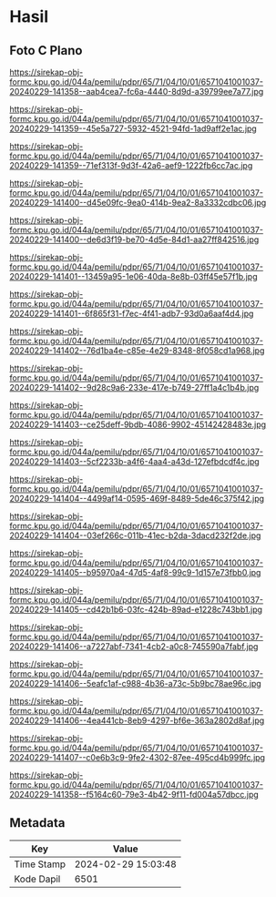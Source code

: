 # Hasil

## Foto C Plano

https://sirekap-obj-formc.kpu.go.id/044a/pemilu/pdpr/65/71/04/10/01/6571041001037-20240229-141358--aab4cea7-fc6a-4440-8d9d-a39799ee7a77.jpg

https://sirekap-obj-formc.kpu.go.id/044a/pemilu/pdpr/65/71/04/10/01/6571041001037-20240229-141359--45e5a727-5932-4521-94fd-1ad9aff2e1ac.jpg

https://sirekap-obj-formc.kpu.go.id/044a/pemilu/pdpr/65/71/04/10/01/6571041001037-20240229-141359--71ef313f-9d3f-42a6-aef9-1222fb6cc7ac.jpg

https://sirekap-obj-formc.kpu.go.id/044a/pemilu/pdpr/65/71/04/10/01/6571041001037-20240229-141400--d45e09fc-9ea0-414b-9ea2-8a3332cdbc06.jpg

https://sirekap-obj-formc.kpu.go.id/044a/pemilu/pdpr/65/71/04/10/01/6571041001037-20240229-141400--de6d3f19-be70-4d5e-84d1-aa27ff842516.jpg

https://sirekap-obj-formc.kpu.go.id/044a/pemilu/pdpr/65/71/04/10/01/6571041001037-20240229-141401--13459a95-1e06-40da-8e8b-03ff45e57f1b.jpg

https://sirekap-obj-formc.kpu.go.id/044a/pemilu/pdpr/65/71/04/10/01/6571041001037-20240229-141401--6f865f31-f7ec-4f41-adb7-93d0a6aaf4d4.jpg

https://sirekap-obj-formc.kpu.go.id/044a/pemilu/pdpr/65/71/04/10/01/6571041001037-20240229-141402--76d1ba4e-c85e-4e29-8348-8f058cd1a968.jpg

https://sirekap-obj-formc.kpu.go.id/044a/pemilu/pdpr/65/71/04/10/01/6571041001037-20240229-141402--9d28c9a6-233e-417e-b749-27ff1a4c1b4b.jpg

https://sirekap-obj-formc.kpu.go.id/044a/pemilu/pdpr/65/71/04/10/01/6571041001037-20240229-141403--ce25deff-9bdb-4086-9902-45142428483e.jpg

https://sirekap-obj-formc.kpu.go.id/044a/pemilu/pdpr/65/71/04/10/01/6571041001037-20240229-141403--5cf2233b-a4f6-4aa4-a43d-127efbdcdf4c.jpg

https://sirekap-obj-formc.kpu.go.id/044a/pemilu/pdpr/65/71/04/10/01/6571041001037-20240229-141404--4499af14-0595-469f-8489-5de46c375f42.jpg

https://sirekap-obj-formc.kpu.go.id/044a/pemilu/pdpr/65/71/04/10/01/6571041001037-20240229-141404--03ef266c-011b-41ec-b2da-3dacd232f2de.jpg

https://sirekap-obj-formc.kpu.go.id/044a/pemilu/pdpr/65/71/04/10/01/6571041001037-20240229-141405--b95970a4-47d5-4af8-99c9-1d157e73fbb0.jpg

https://sirekap-obj-formc.kpu.go.id/044a/pemilu/pdpr/65/71/04/10/01/6571041001037-20240229-141405--cd42b1b6-03fc-424b-89ad-e1228c743bb1.jpg

https://sirekap-obj-formc.kpu.go.id/044a/pemilu/pdpr/65/71/04/10/01/6571041001037-20240229-141406--a7227abf-7341-4cb2-a0c8-745590a7fabf.jpg

https://sirekap-obj-formc.kpu.go.id/044a/pemilu/pdpr/65/71/04/10/01/6571041001037-20240229-141406--5eafc1af-c988-4b36-a73c-5b9bc78ae96c.jpg

https://sirekap-obj-formc.kpu.go.id/044a/pemilu/pdpr/65/71/04/10/01/6571041001037-20240229-141406--4ea441cb-8eb9-4297-bf6e-363a2802d8af.jpg

https://sirekap-obj-formc.kpu.go.id/044a/pemilu/pdpr/65/71/04/10/01/6571041001037-20240229-141407--c0e6b3c9-9fe2-4302-87ee-495cd4b999fc.jpg

https://sirekap-obj-formc.kpu.go.id/044a/pemilu/pdpr/65/71/04/10/01/6571041001037-20240229-141358--f5164c60-79e3-4b42-9f11-fd004a57dbcc.jpg


## Metadata

| Key        | Value               |
| ---------- | ------------------- |
| Time Stamp | 2024-02-29 15:03:48 |
| Kode Dapil | 6501                |



